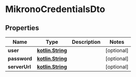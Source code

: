 # MikronoCredentialsDto

## Properties
Name | Type | Description | Notes
------------ | ------------- | ------------- | -------------
**user** | [**kotlin.String**](.md) |  |  [optional]
**password** | [**kotlin.String**](.md) |  |  [optional]
**serverUrl** | [**kotlin.String**](.md) |  |  [optional]
